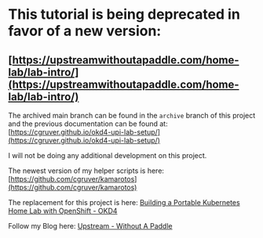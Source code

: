 # This tutorial is being deprecated in favor of a new version:

## [https://upstreamwithoutapaddle.com/home-lab/lab-intro/](https://upstreamwithoutapaddle.com/home-lab/lab-intro/)

The archived main branch can be found in the `archive` branch of this project and the previous documentation can be found at: [https://cgruver.github.io/okd4-upi-lab-setup/](https://cgruver.github.io/okd4-upi-lab-setup/)

I will not be doing any additional development on this project.

The newest version of my helper scripts is here: [https://github.com/cgruver/kamarotos](https://github.com/cgruver/kamarotos)

The replacement for this project is here: [Building a Portable Kubernetes Home Lab with OpenShift - OKD4](https://upstreamwithoutapaddle.com/home-lab/lab-intro/)

Follow my Blog here: [Upstream - Without A Paddle](https://upstreamwithoutapaddle.com/)

